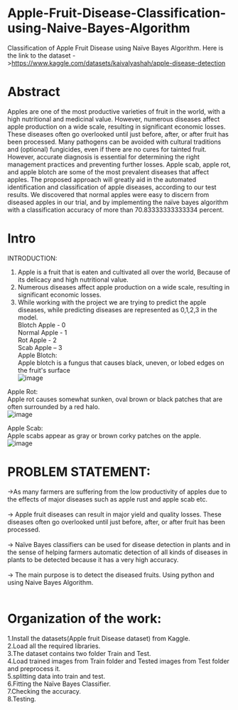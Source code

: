# Apple-Fruit-Disease-Classification-using-Naive-Bayes-Algorithm
Classification of Apple Fruit Disease using Naïve Bayes Algorithm.
Here is the link to the dataset ->https://www.kaggle.com/datasets/kaivalyashah/apple-disease-detection

# Abstract
Apples are one of the most productive varieties of fruit in the world, with a high 
nutritional and medicinal value. However, numerous diseases affect apple production 
on a wide scale, resulting in significant economic losses. These diseases often go 
overlooked until just before, after, or after fruit has been processed. Many pathogens 
can be avoided with cultural traditions and (optional) fungicides, even if there are no 
cures for tainted fruit. However, accurate diagnosis is essential for determining the 
right management practices and preventing further losses. Apple scab, apple rot, and 
apple blotch are some of the most prevalent diseases that affect apples. 
The proposed approach will greatly aid in the automated identification and 
classification of apple diseases, according to our test results. We discovered that 
normal apples were easy to discern from diseased apples in our trial, and by 
implementing the naïve bayes algorithm with a classification accuracy of more than 
70.83333333333334 percent.

# Intro
INTRODUCTION:
1) Apple is a fruit that is eaten and cultivated all over the world, Because of its delicacy and 
high nutritional value.<br>
2) Numerous diseases affect apple production on a wide scale, resulting in significant economic 
losses.<br>
3) While working with the project we are trying to predict the apple diseases, while predicting 
diseases are represented as 0,1,2,3 in the model.<br>
 Blotch Apple - 0<br>
 Normal Apple - 1<br>
 Rot Apple - 2<br>
 Scab Apple – 3<br>
Apple Blotch:<br>
Apple blotch is a fungus that causes black, uneven, or lobed edges on the fruit's surface<br>
![image](https://github.com/Tanujch03/Apple-Fruit-Disease-Classification-using-Naive-Bayes-Algorithm/assets/112710926/86d0d648-8b5d-4649-ac31-87200611ddae)

Apple Rot:<br>
Apple rot causes somewhat sunken, oval brown or black patches that are often surrounded by a red halo.<br>
![image](https://github.com/Tanujch03/Apple-Fruit-Disease-Classification-using-Naive-Bayes-Algorithm/assets/112710926/99769eb6-e679-4029-abff-84b5b2a98755)

 

Apple Scab:<br>
Apple scabs appear as gray or brown corky patches on the apple.<br>
![image](https://github.com/Tanujch03/Apple-Fruit-Disease-Classification-using-Naive-Bayes-Algorithm/assets/112710926/eb414a7a-6ff9-4696-8e02-cf366dcf6a8a)<br>

 



# PROBLEM STATEMENT:
->As many farmers are suffering from the low productivity of apples due to the 
effects of major diseases such as apple rust and apple scab etc.<br><br>
-> Apple fruit diseases can result in major yield and quality losses. These diseases 
often go overlooked until just before, after, or after fruit has been processed.<br><br>
-> Naïve Bayes classifiers can be used for disease detection in plants and in the 
sense of helping farmers automatic detection of all kinds of diseases in plants to 
be detected because it has a very high accuracy.<br><br>
-> The main purpose is to detect the diseased fruits. Using python and using Naive 
Bayes Algorithm.<br><br>


# Organization of the work:<br>
1.Install the datasets(Apple fruit Disease dataset) from Kaggle.<br>
2.Load all the required libraries.<br>
3.The dataset contains two folder Train and Test.<br>
4.Load trained images from Train folder and Tested images from Test folder and 
preprocess it.<br>
5.splitting data into train and test.<br>
6.Fitting the Naïve Bayes Classifier.<br>
7.Checking the accuracy.<br>
8.Testing.<br>

